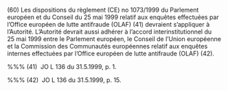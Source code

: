 (60) Les dispositions du règlement (CE) no 1073/1999 du Parlement européen et du Conseil du 25 mai 1999 relatif aux enquêtes effectuées par l’Office européen de lutte antifraude (OLAF) (41) devraient s’appliquer à l’Autorité. L’Autorité devrait aussi adhérer à l’accord interinstitutionnel du 25 mai 1999 entre le Parlement européen, le Conseil de l’Union européenne et la Commission des Communautés européennes relatif aux enquêtes internes effectuées par l’Office européen de lutte antifraude (OLAF) (42).

%%% (41)  JO L 136 du 31.5.1999, p. 1.

%%% (42)  JO L 136 du 31.5.1999, p. 15.